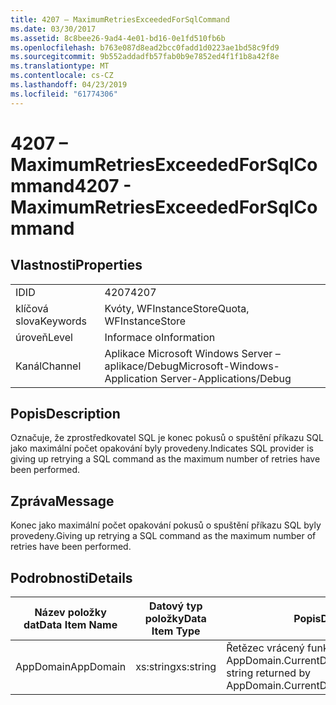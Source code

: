```yaml
---
title: 4207 – MaximumRetriesExceededForSqlCommand
ms.date: 03/30/2017
ms.assetid: 8c8bee26-9ad4-4e01-bd16-0e1fd510fb6b
ms.openlocfilehash: b763e087d8ead2bcc0fadd1d0223ae1bd58c9fd9
ms.sourcegitcommit: 9b552addadfb57fab0b9e7852ed4f1f1b8a42f8e
ms.translationtype: MT
ms.contentlocale: cs-CZ
ms.lasthandoff: 04/23/2019
ms.locfileid: "61774306"
---
```

# <a name="4207---maximumretriesexceededforsqlcommand"></a><span data-ttu-id="471db-102">4207 – MaximumRetriesExceededForSqlCommand</span><span class="sxs-lookup"><span data-stu-id="471db-102">4207 - MaximumRetriesExceededForSqlCommand</span></span>
## <a name="properties"></a><span data-ttu-id="471db-103">Vlastnosti</span><span class="sxs-lookup"><span data-stu-id="471db-103">Properties</span></span>  
  
|||  
|-|-|  
|<span data-ttu-id="471db-104">ID</span><span class="sxs-lookup"><span data-stu-id="471db-104">ID</span></span>|<span data-ttu-id="471db-105">4207</span><span class="sxs-lookup"><span data-stu-id="471db-105">4207</span></span>|  
|<span data-ttu-id="471db-106">klíčová slova</span><span class="sxs-lookup"><span data-stu-id="471db-106">Keywords</span></span>|<span data-ttu-id="471db-107">Kvóty, WFInstanceStore</span><span class="sxs-lookup"><span data-stu-id="471db-107">Quota, WFInstanceStore</span></span>|  
|<span data-ttu-id="471db-108">úroveň</span><span class="sxs-lookup"><span data-stu-id="471db-108">Level</span></span>|<span data-ttu-id="471db-109">Informace o</span><span class="sxs-lookup"><span data-stu-id="471db-109">Information</span></span>|  
|<span data-ttu-id="471db-110">Kanál</span><span class="sxs-lookup"><span data-stu-id="471db-110">Channel</span></span>|<span data-ttu-id="471db-111">Aplikace Microsoft Windows Server – aplikace/Debug</span><span class="sxs-lookup"><span data-stu-id="471db-111">Microsoft-Windows-Application Server-Applications/Debug</span></span>|  
  
## <a name="description"></a><span data-ttu-id="471db-112">Popis</span><span class="sxs-lookup"><span data-stu-id="471db-112">Description</span></span>  
 <span data-ttu-id="471db-113">Označuje, že zprostředkovatel SQL je konec pokusů o spuštění příkazu SQL jako maximální počet opakování byly provedeny.</span><span class="sxs-lookup"><span data-stu-id="471db-113">Indicates SQL provider is giving up retrying a SQL command as the maximum number of retries have been performed.</span></span>  
  
## <a name="message"></a><span data-ttu-id="471db-114">Zpráva</span><span class="sxs-lookup"><span data-stu-id="471db-114">Message</span></span>  
 <span data-ttu-id="471db-115">Konec jako maximální počet opakování pokusů o spuštění příkazu SQL byly provedeny.</span><span class="sxs-lookup"><span data-stu-id="471db-115">Giving up retrying a SQL command as the maximum number of retries have been performed.</span></span>  
  
## <a name="details"></a><span data-ttu-id="471db-116">Podrobnosti</span><span class="sxs-lookup"><span data-stu-id="471db-116">Details</span></span>  
  
|<span data-ttu-id="471db-117">Název položky dat</span><span class="sxs-lookup"><span data-stu-id="471db-117">Data Item Name</span></span>|<span data-ttu-id="471db-118">Datový typ položky</span><span class="sxs-lookup"><span data-stu-id="471db-118">Data Item Type</span></span>|<span data-ttu-id="471db-119">Popis</span><span class="sxs-lookup"><span data-stu-id="471db-119">Description</span></span>|  
|--------------------|--------------------|-----------------|  
|<span data-ttu-id="471db-120">AppDomain</span><span class="sxs-lookup"><span data-stu-id="471db-120">AppDomain</span></span>|<span data-ttu-id="471db-121">xs:string</span><span class="sxs-lookup"><span data-stu-id="471db-121">xs:string</span></span>|<span data-ttu-id="471db-122">Řetězec vrácený funkcí AppDomain.CurrentDomain.FriendlyName.</span><span class="sxs-lookup"><span data-stu-id="471db-122">The string returned by AppDomain.CurrentDomain.FriendlyName.</span></span>|
